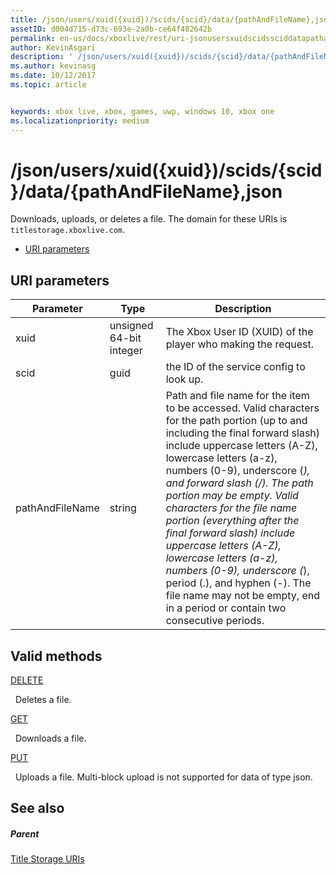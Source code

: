 ```yaml
---
title: /json/users/xuid({xuid})/scids/{scid}/data/{pathAndFileName},json
assetID: d004d715-d73c-693e-2a0b-ce64f482642b
permalink: en-us/docs/xboxlive/rest/uri-jsonusersxuidscidssciddatapathandfilenametype.html
author: KevinAsgari
description: ' /json/users/xuid({xuid})/scids/{scid}/data/{pathAndFileName},json'
ms.author: kevinasg
ms.date: 10/12/2017
ms.topic: article


keywords: xbox live, xbox, games, uwp, windows 10, xbox one
ms.localizationpriority: medium
---
```



# /json/users/xuid({xuid})/scids/{scid}/data/{pathAndFileName},json
Downloads, uploads, or deletes a file. 
The domain for these URIs is `titlestorage.xboxlive.com`.
 
  * [URI parameters](#ID4EV)
 
<a id="ID4EV"></a>

 
## URI parameters
 
| Parameter| Type| Description| 
| --- | --- | --- | 
| xuid| unsigned 64-bit integer| The Xbox User ID (XUID) of the player who making the request.| 
| scid| guid| the ID of the service config to look up.| 
| pathAndFileName| string| Path and file name for the item to be accessed. Valid characters for the path portion (up to and including the final forward slash) include uppercase letters (A-Z), lowercase letters (a-z), numbers (0-9), underscore (_), and forward slash (/). The path portion may be empty. Valid characters for the file name portion (everything after the final forward slash) include uppercase letters (A-Z), lowercase letters (a-z), numbers (0-9), underscore (_), period (.), and hyphen (-). The file name may not be empty, end in a period or contain two consecutive periods.| 
  
<a id="ID4EFC"></a>

 
## Valid methods

[DELETE](uri-jsonusersxuidscidssciddatapathandfilenametype-delete.md)

&nbsp;&nbsp;Deletes a file. 

[GET](uri-jsonusersxuidscidssciddatapathandfilenametype-get.md)

&nbsp;&nbsp;Downloads a file.

[PUT](uri-jsonusersxuidscidssciddatapathandfilenametype-put.md)

&nbsp;&nbsp;Uploads a file. Multi-block upload is not supported for data of type json. 
 
<a id="ID4EVC"></a>

 
## See also
 
<a id="ID4EXC"></a>

 
##### Parent 

[Title Storage URIs](atoc-reference-storagev2.md)

   